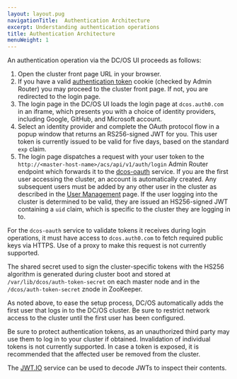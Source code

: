 ```yaml
---
layout: layout.pug
navigationTitle:  Authentication Architecture
excerpt: Understanding authentication operations
title: Authentication Architecture
menuWeight: 1
---
```


An authentication operation via the DC/OS UI proceeds as follows:

1. Open the cluster front page URL in your browser.
1. If you have a valid [authentication token](/1.14/security/oss/managing-authentication#log-in-cli) cookie (checked by Admin Router) you may proceed to the cluster front page. If not, you are redirected to the login page.
3. The login page in the DC/OS UI loads the login page at `dcos.auth0.com` in an iframe, which presents you with a choice of identity providers, including Google, GitHub, and Microsoft account.
4. Select an identity provider and complete the OAuth protocol flow in a popup window that returns an RS256-signed JWT for you. This user token is currently issued to be valid for five days, based on the standard `exp` claim.
5. The login page dispatches a request with your user token to the `http://<master-host-name>/acs/api/v1/auth/login` Admin Router endpoint which forwards it to the [dcos-oauth](https://github.com/dcos/dcos-oauth) service. If you are the first user accessing the cluster, an account is automatically created. Any subsequent users must be added by any other user in the cluster as described in the [User Management](/1.14/security/oss/user-management/) page. If the user logging into the cluster is determined to be valid, they are issued an HS256-signed JWT containing a `uid` claim, which is specific to the cluster they are logging in to.

For the `dcos-oauth` service to validate tokens it receives during login operations,
it must have access to `dcos.auth0.com` to fetch required public keys via
HTTPS. Use of a proxy to make this request is not currently supported.

The shared secret used to sign the cluster-specific tokens with the HS256
algorithm is generated during cluster boot and stored at
`/var/lib/dcos/auth-token-secret` on each master node and in the
`/dcos/auth-token-secret` znode in ZooKeeper.

As noted above, to ease the setup process, DC/OS automatically adds the first
user that logs in to the DC/OS cluster. Be sure to restrict network
access to the cluster until the first user has been configured. 

Be sure to protect authentication tokens, as an unauthorized
third party may use them to log in to your cluster if obtained. Invalidation
of individual tokens is not currently supported. In case a token is exposed,
it is recommended that the affected user be removed from the cluster.

The [JWT.IO](https://jwt.io) service can be used to decode JWTs to inspect
their contents.

